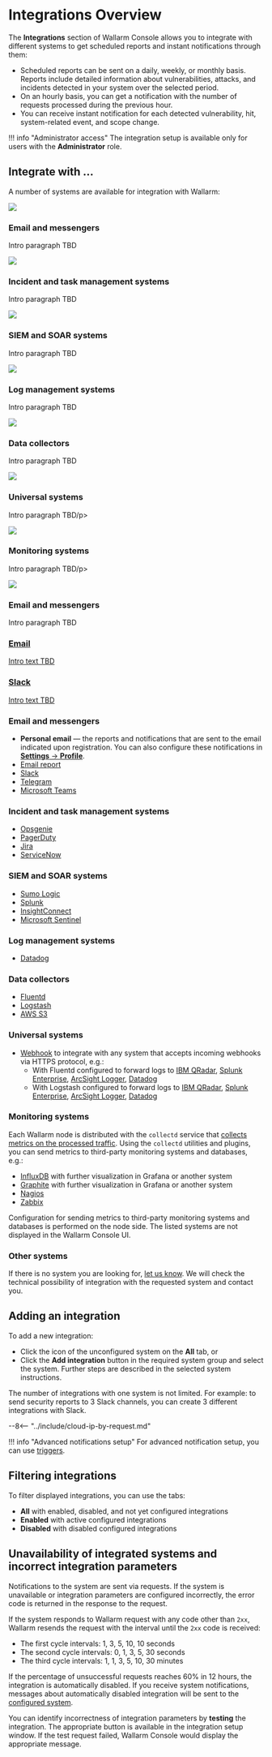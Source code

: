 [integration-pane-img]:         ../../../images/user-guides/settings/integrations/integration-panel.png

[email-notifications]:          ./email.md
[slack-notifications]:          ./slack.md
[telegram-notifications]:       ./telegram.md
[ms-teams-notifications]:       ./microsoft-teams.md
[opsgenie-notifications]:       ./opsgenie.md
[insightconnect-notifications]: ./insightconnect.md
[sentinel-notifications]:       ./azure-sentinel.md
[pagerduty-notifications]:      ./pagerduty.md
[jira-notifications]:           ./jira.md
[servicenow-notifications]:     ./servicenow.md
[splunk-notifications]:         ./splunk.md
[sumologic-notifications]:      ./sumologic.md
[datadog-notifications]:        ./datadog.md
[fluentd-notifications]:        ./fluentd.md
[logstash-notifications]:       ./logstash.md
[aws-s3-notifications]:         ./amazon-s3.md
[webhook-notifications]:        ./webhook.md
[account]:                      ../account.md

# Integrations Overview

The **Integrations** section of Wallarm Console allows you to integrate with different systems to get scheduled reports and instant notifications through them:

* Scheduled reports can be sent on a daily, weekly, or monthly basis. Reports include detailed information about vulnerabilities, attacks, and incidents detected in your system over the selected period.
* On an hourly basis, you can get a notification with the number of requests processed during the previous hour.
* You can receive instant notification for each detected vulnerability, hit, system-related event, and scope change.

!!! info "Administrator access"
    The integration setup is available only for users with the **Administrator** role.

## Integrate with ...

A number of systems are available for integration with Wallarm:

<div class="do-section">
    <div class="do-main">
        <div id="email-and-messengers" class="do-card">
            <img class="non-zoomable" src="../../images/platform-icons/aws.svg" />
            <h3>Email and messengers</h3>
            <p>Intro paragraph TBD</p>
        </div>
        <div id="incident-and-task-management-systems" class="do-card">
            <img class="non-zoomable" src="../../images/platform-icons/aws.svg" />
            <h3>Incident and task management systems</h3>
            <p>Intro paragraph TBD</p>
        </div>
        <div id="siem-and-SOAR-systems" class="do-card">
            <img class="non-zoomable" src="../../images/platform-icons/aws.svg" />
            <h3>SIEM and SOAR systems</h3>
            <p>Intro paragraph TBD</p>
        </div>
        <div id="log-management-systems" class="do-card">
            <img class="non-zoomable" src="../../images/platform-icons/aws.svg" />
            <h3>Log management systems</h3>
            <p>Intro paragraph TBD</p>
        </div>
        <div id="data-collectors" class="do-card">
            <img class="non-zoomable" src="../../images/platform-icons/aws.svg" />
            <h3>Data collectors</h3>
            <p>Intro paragraph TBD</p>
        </div>
        <div id="universal-systems" class="do-card">
            <img class="non-zoomable" src="../../images/platform-icons/aws.svg" />
            <h3>Universal systems</h3>
            <p>Intro paragraph TBD/p>
        </div>
        <div id="monitoring-systems" class="do-card">
            <img class="non-zoomable" src="../../images/platform-icons/aws.svg" />
            <h3>Monitoring systems</h3>
            <p>Intro paragraph TBD/p>
        </div>
    </div>
    <div class="do-nested" data-for="email-and-messengers">
        <div class="do-card">
            <img class="non-zoomable" src="../../images/platform-icons/aws.svg" />
            <h3>Email and messengers</h3>
            <p>Intro paragraph TBD</p>
        </div>
        <a class="do-card" href="email-notifications">
            <h3>Email</h3>
            <p>Intro text TBD</p>
        </a>
        <a class="do-card" href="slack-notifications">
            <h3>Slack</h3>
            <p>Intro text TBD</p>
        </a>
    </div>
</div>

### Email and messengers

* **Personal email** — the reports and notifications that are sent to the email indicated upon registration. You can also configure these notifications in [**Settings** → **Profile**][account].
* [Email report][email-notifications]
* [Slack][slack-notifications]
* [Telegram][telegram-notifications]
* [Microsoft Teams][ms-teams-notifications]

### Incident and task management systems

* [Opsgenie][opsgenie-notifications]
* [PagerDuty][pagerduty-notifications]
* [Jira][jira-notifications]
* [ServiceNow][servicenow-notifications]

### SIEM and SOAR systems

* [Sumo Logic][sumologic-notifications]
* [Splunk][splunk-notifications]
* [InsightConnect][insightconnect-notifications]
* [Microsoft Sentinel][sentinel-notifications]

### Log management systems

* [Datadog][datadog-notifications]

### Data collectors

* [Fluentd][fluentd-notifications]
* [Logstash][logstash-notifications]
* [AWS S3][aws-s3-notifications]

### Universal systems

* [Webhook][webhook-notifications] to integrate with any system that accepts incoming webhooks via HTTPS protocol, e.g.:
    * With Fluentd configured to forward logs to [IBM QRadar](webhook-examples/fluentd-qradar.md), [Splunk Enterprise](webhook-examples/fluentd-splunk.md), [ArcSight Logger](webhook-examples/fluentd-arcsight-logger.md), [Datadog](webhook-examples/fluentd-logstash-datadog.md)
    * With Logstash configured to forward logs to [IBM QRadar](webhook-examples/logstash-qradar.md), [Splunk Enterprise](webhook-examples/logstash-splunk.md), [ArcSight Logger](webhook-examples/logstash-arcsight-logger.md), [Datadog](webhook-examples/fluentd-logstash-datadog.md)

### Monitoring systems

Each Wallarm node is distributed with the `collectd` service that [collects metrics on the processed traffic](../../../admin-en/monitoring/intro.md). Using the `collectd` utilities and plugins, you can send metrics to third-party monitoring systems and databases, e.g.:

* [InfluxDB](../../../admin-en/monitoring/network-plugin-influxdb.md) with further visualization in Grafana or another system
* [Graphite](../../../admin-en/monitoring/write-plugin-graphite.md) with further visualization in Grafana or another system
* [Nagios](../../../admin-en/monitoring/collectd-nagios.md)
* [Zabbix](../../../admin-en/monitoring/collectd-zabbix.md)

Configuration for sending metrics to third-party monitoring systems and databases is performed on the node side. The listed systems are not displayed in the Wallarm Console UI.

### Other systems

If there is no system you are looking for, [let us know](mailto:support@wallarm.com). We will check the technical possibility of integration with the requested system and contact you.

## Adding an integration

To add a new integration:

* Click the icon of the unconfigured system on the **All** tab, or
* Click the **Add integration** button in the required system group and select the system. Further steps are described in the selected system instructions.

The number of integrations with one system is not limited. For example: to send security reports to 3 Slack channels, you can create 3 different integrations with Slack.

--8<-- "../include/cloud-ip-by-request.md"

!!! info "Advanced notifications setup"
    For advanced notification setup, you can use [triggers](../../triggers/triggers.md).

## Filtering integrations

To filter displayed integrations, you can use the tabs:

* **All** with enabled, disabled, and not yet configured integrations
* **Enabled** with active configured integrations
* **Disabled** with disabled configured integrations

## Unavailability of integrated systems and incorrect integration parameters

Notifications to the system are sent via requests. If the system is unavailable or integration parameters are configured incorrectly, the error code is returned in the response to the request.

If the system responds to Wallarm request with any code other than `2xx`, Wallarm resends the request with the interval until the `2xx` code is received:

* The first cycle intervals: 1, 3, 5, 10, 10 seconds
* The second cycle intervals: 0, 1, 3, 5, 30 seconds
* The third cycle intervals:  1, 1, 3, 5, 10, 30 minutes

If the percentage of unsuccessful requests reaches 60% in 12 hours, the integration is automatically disabled. If you receive system notifications, messages about automatically disabled integration will be sent to the [configured system](#integration-types).

You can identify incorrectness of integration parameters by **testing** the integration. The appropriate button is available in the integration setup window. If the test request failed, Wallarm Console would display the appropriate message.

<!-- ## Demo videos

<div class="video-wrapper">
  <iframe width="1280" height="720" src="https://www.youtube.com/embed/DVfoXYuBy-Y" frameborder="0" allow="accelerometer; autoplay; encrypted-media; gyroscope; picture-in-picture" allowfullscreen></iframe>
</div> -->